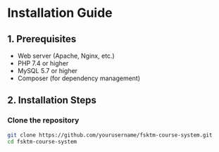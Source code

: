 # Installation Guide

## 1. Prerequisites
- Web server (Apache, Nginx, etc.)
- PHP 7.4 or higher
- MySQL 5.7 or higher
- Composer (for dependency management)

## 2. Installation Steps

### Clone the repository
```bash
git clone https://github.com/yourusername/fsktm-course-system.git
cd fsktm-course-system